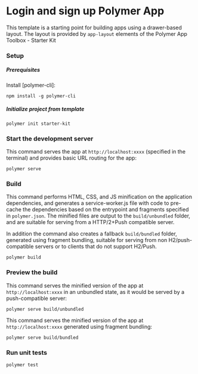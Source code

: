# Login and sign up Polymer App

This template is a starting point for building apps using a drawer-based
layout. The layout is provided by `app-layout` elements of the Polymer App Toolbox - Starter Kit

### Setup

##### Prerequisites

Install [polymer-cli]:

    npm install -g polymer-cli

##### Initialize project from template

    polymer init starter-kit

### Start the development server

This command serves the app at `http://localhost:xxxx` (specified in the terminal) and provides basic URL
routing for the app:

    polymer serve


### Build

This command performs HTML, CSS, and JS minification on the application
dependencies, and generates a service-worker.js file with code to pre-cache the
dependencies based on the entrypoint and fragments specified in `polymer.json`.
The minified files are output to the `build/unbundled` folder, and are suitable
for serving from a HTTP/2+Push compatible server.

In addition the command also creates a fallback `build/bundled` folder,
generated using fragment bundling, suitable for serving from non
H2/push-compatible servers or to clients that do not support H2/Push.

    polymer build

### Preview the build

This command serves the minified version of the app at `http://localhost:xxxx`
in an unbundled state, as it would be served by a push-compatible server:

    polymer serve build/unbundled

This command serves the minified version of the app at `http://localhost:xxxx`
generated using fragment bundling:

    polymer serve build/bundled

### Run unit tests

    polymer test